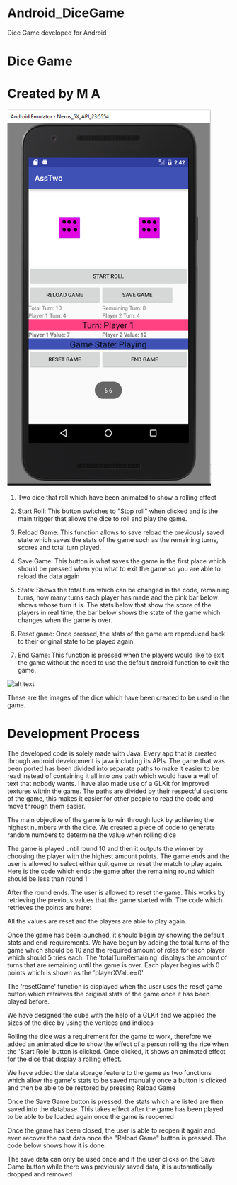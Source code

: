 # Android_DiceGame
Dice Game developed for Android 

# Dice Game

# Created by M A

![alt text](https://github.com/Maj100/Android_DiceGame/blob/master/mainimage.png)



1. Two dice that roll which have been animated to show a rolling effect

1. Start Roll: This button switches to &quot;Stop roll&quot; when clicked and is the main trigger that allows the dice to roll and play the game.

1. Reload Game: This function allows to save reload the previously saved state which saves the stats of the game such as the remaining turns, scores and total turn played.

1. Save Game: This button is what saves the game in the first place which should be pressed when you what to exit the game so you are able to reload the data again

1. Stats: Shows the total turn which can be changed in the code, remaining turns, how many turns each player has made and the pink bar below shows whose turn it is. The stats below that show the score of the players in real time, the bar below shows the state of the game which changes when the game is over.

1. Reset game: Once pressed, the stats of the game are reproduced back to their original state to be played again.

1. End Game: This function is pressed when the players would like to exit the game without the need to use the default android function to exit the game.

![alt text](https://i.imgur.com/aRPThDr.png)

These are the images of the dice which have been created to be used in the game.

# Development Process

The developed code is solely made with Java. Every app that is created through android development is java including its APIs. The game that was been ported has been divided into separate paths to make it easier to be read instead of containing it all into one path which would have a wall of text that nobody wants. I have also made use of a GLKit for improved textures within the game. The paths are divided by their respectful sections of the game, this makes it easier for other people to read the code and move through them easier.

The main objective of the game is to win through luck by achieving the highest numbers with the dice. We created a piece of code to generate random numbers to determine the value when rolling dice

The game is played until round 10 and then it outputs the winner by choosing the player with the highest amount points. The game ends and the user is allowed to select either quit game or reset the match to play again. Here is the code which ends the game after the remaining round which should be less than round 1:

After the round ends. The user is allowed to reset the game. This works by retrieving the previous values that the game started with. The code which retrieves the points are here:

All the values are reset and the players are able to play again.

Once the game has been launched, it should begin by showing the default stats and end-requirements. We have begun by adding the total turns of the game which should be 10 and the required amount of roles for each player which should 5 tries each. The &#39;totalTurnRemaining&#39; displays the amount of turns that are remaining until the game is over. Each player begins with 0 points which is shown as the &#39;playerXValue=0&#39;

The &#39;resetGame&#39; function is displayed when the user uses the reset game button which retrieves the original stats of the game once it has been played before.

We have designed the cube with the help of a GLKit and we applied the sizes of the dice by using the vertices and indices

Rolling the dice was a requirement for the game to work, therefore we added an animated dice to show the effect of a person rolling the rice when the &#39;Start Role&#39; button is clicked. Once clicked, it shows an animated effect for the dice that display a rolling effect.

We have added the data storage feature to the game as two functions which allow the game&#39;s stats to be saved manually once a button is clicked and then be able to be restored by pressing Reload Game

Once the Save Game button is pressed, the stats which are listed are then saved into the database. This takes effect after the game has been played to be able to be loaded again once the game is reopened

Once the game has been closed, the user is able to reopen it again and even recover the past data once the &quot;Reload Game&quot; button is pressed. The code below shows how it is done.

The save data can only be used once and if the user clicks on the Save Game button while there was previously saved data, it is automatically dropped and removed
